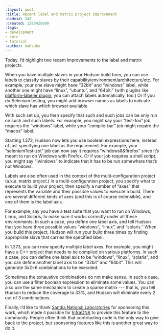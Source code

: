 ```yaml
---
:layout: post
:title: Recent label and matrix project improvement
:nodeid: 242
:created: 1283428800
:tags:
- development
- core
- tutorial
:author: kohsuke
---
```

Today, I’d highlight two recent improvements to the label and matrix projects.

When you have multiple slaves in your Hudson build farm, you can use labels to classify slaves by their capability/environment/architecture/etc. For example, your one slave might have “32bit” and “windows” label, while another one might have “linux”, “ubuntu”, and “64bit.” (with plugins like <a href=”https://wiki.jenkins.io/display/JENKINS/PlatformLabeler+Plugin”>platform-labeler plugin</a>, you can attach labels automatically, too.) Or if you do Selenium testing, you might add browser names as labels to indicate which slave has which browser available.

With such set up, you then specify that such and such jobs can be only run on such and such labels. For example, you might say your “test-foo” job requires the “windows” label, while your “compile-bar” job might require the “macos” label.
<!--break-->
Starting 1.372, Hudson now lets you use boolean expressions here, instead of just specifying one label as the requirement. For example, your “seleniumTest-zot” job can now say it requires “windows&&firefox” since it’s meant to run on Windows with Firefox. Or if your job requires a shell script, you might say “!windows” to indicate that it has to be run somewhere that’s not Windows.

Labels are also often used in the context of the multi-configuration project (a.k.a. matrix project.) In a multi-configuration project, you specify what to execute to build your project, then specify a number of “axes” that represents the variable and their possible values to execute a build. There are several different kinds of axes (and this is of course extensible), and one of them is the label axis.

For example, say you have a test suite that you want to run on Windows, Linux, and Solaris, to make sure it works correctly under all these environments. In such a case, you define one label axis, and tell Hudson that you have three possible values “windows”, “linux”, and “solaris.” When you build this project, Hudson will run your build three times by finding appropriate slave that carries the specified label.

In 1.373, you can now specify multiple label axes. For example, you might have a C++ project that needs to be compiled on various platforms. In such a case, you can define one label axis to be “windows”, “linux”, “solaris”, and you can define another label axis to be “32bit” and “64bit”. This will generate 3x2=6 combinations to be executed.

Sometimes the exhaustive combinations do not make sense. In such a case, you can use a filter boolean expression to eliminate some values. You can also use the same mechanism to create a sparse matrix --- that is, you tell Hudson to reduce the coverage to 33%, and Hudson will eliminate every 2 out of 3 combinations.

Finally, I’d like to thank <a href="https://www.sandia.gov/">Sandia National Laboratories</a> for sponsoring this work, which made it possible for <a href="https://infradna.com">InfraDNA</a> to provide this feature to the community. People often think that contributing code is the only way to give back to the project, but sponsoring features like this is another great way to do it.
